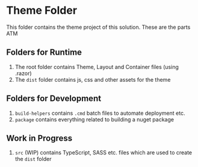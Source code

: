 # Theme Folder

This folder contains the theme project of this solution. These are the parts ATM

## Folders for Runtime

1. The root folder contains Theme, Layout and Container files (using .razor)
1. The `dist` folder contains js, css and other assets for the theme

## Folders for Development

1. `build-helpers` contains `.cmd` batch files to automate deployment etc.
1. `package`  contains everything related to building a nuget package


## Work in Progress

1. `src` (WIP) contains TypeScript, SASS etc. files which are used to create the `dist` folder
